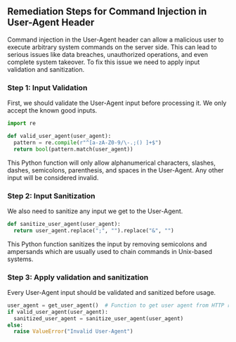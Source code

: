 

## Remediation Steps for Command Injection in User-Agent Header

Command injection in the User-Agent header can allow a malicious user to execute arbitrary system commands on the server side. This can lead to serious issues like data breaches, unauthorized operations, and even complete system takeover. To fix this issue we need to apply input validation and sanitization.

### Step 1: Input Validation
First, we should validate the User-Agent input before processing it. We only accept the known good inputs.

```python
import re

def valid_user_agent(user_agent):
  pattern = re.compile(r"^[a-zA-Z0-9/\-.;() ]+$")
  return bool(pattern.match(user_agent))
```
This Python function will only allow alphanumerical characters, slashes, dashes, semicolons, parenthesis, and spaces in the User-Agent. Any other input will be considered invalid.

### Step 2: Input Sanitization
We also need to sanitize any input we get to the User-Agent.

```python
def sanitize_user_agent(user_agent):
  return user_agent.replace(";", "").replace("&", "")
```
This Python function sanitizes the input by removing semicolons and ampersands which are usually used to chain commands in Unix-based systems.

### Step 3: Apply validation and sanitization
Every User-Agent input should be validated and sanitized before usage.

```python
user_agent = get_user_agent()  # Function to get user agent from HTTP request headers
if valid_user_agent(user_agent):
  sanitized_user_agent = sanitize_user_agent(user_agent)
else:
  raise ValueError("Invalid User-Agent")
```